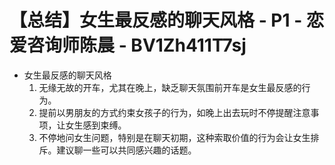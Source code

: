 # 【总结】女生最反感的聊天风格 - P1 - 恋爱咨询师陈晨 - BV1Zh411T7sj

-   女生最反感的聊天风格
    1.  无缘无故的开车，尤其在晚上，缺乏聊天氛围前开车是女生最反感的行为。
    2.  提前以男朋友的方式约束女孩子的行为，如晚上出去玩时不停提醒注意事项，让女生感到束缚。
    3.  不停地问女生问题，特别是在聊天初期，这种索取价值的行为会让女生排斥。建议聊一些可以共同感兴趣的话题。